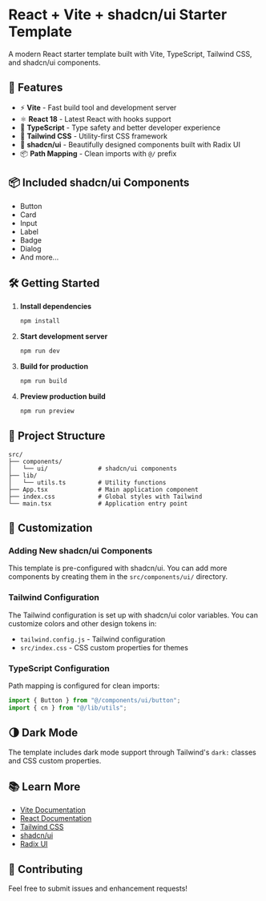 # React + Vite + shadcn/ui Starter Template

A modern React starter template built with Vite, TypeScript, Tailwind CSS, and shadcn/ui components.

## 🚀 Features

- ⚡️ **Vite** - Fast build tool and development server
- ⚛️ **React 18** - Latest React with hooks support
- 🎯 **TypeScript** - Type safety and better developer experience
- 🎨 **Tailwind CSS** - Utility-first CSS framework
- 🧩 **shadcn/ui** - Beautifully designed components built with Radix UI
- 📦 **Path Mapping** - Clean imports with `@/` prefix

## 📦 Included shadcn/ui Components

- Button
- Card
- Input
- Label
- Badge
- Dialog
- And more...

## 🛠️ Getting Started

1. **Install dependencies**

   ```bash
   npm install
   ```

2. **Start development server**

   ```bash
   npm run dev
   ```

3. **Build for production**

   ```bash
   npm run build
   ```

4. **Preview production build**
   ```bash
   npm run preview
   ```

## 📁 Project Structure

```
src/
├── components/
│   └── ui/              # shadcn/ui components
├── lib/
│   └── utils.ts         # Utility functions
├── App.tsx              # Main application component
├── index.css            # Global styles with Tailwind
└── main.tsx             # Application entry point
```

## 🎨 Customization

### Adding New shadcn/ui Components

This template is pre-configured with shadcn/ui. You can add more components by creating them in the `src/components/ui/` directory.

### Tailwind Configuration

The Tailwind configuration is set up with shadcn/ui color variables. You can customize colors and other design tokens in:

- `tailwind.config.js` - Tailwind configuration
- `src/index.css` - CSS custom properties for themes

### TypeScript Configuration

Path mapping is configured for clean imports:

```typescript
import { Button } from "@/components/ui/button";
import { cn } from "@/lib/utils";
```

## 🌗 Dark Mode

The template includes dark mode support through Tailwind's `dark:` classes and CSS custom properties.

## 📚 Learn More

- [Vite Documentation](https://vitejs.dev/)
- [React Documentation](https://react.dev/)
- [Tailwind CSS](https://tailwindcss.com/)
- [shadcn/ui](https://ui.shadcn.com/)
- [Radix UI](https://www.radix-ui.com/)

## 🤝 Contributing

Feel free to submit issues and enhancement requests!
